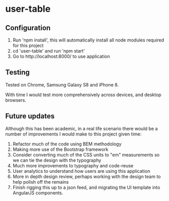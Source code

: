 # user-table

## Configuration

1. Run 'npm install', this will automatically install all node modules required for this project
2. cd 'user-table' and run 'npm start'
3. Go to http://localhost:8000/ to use application

## Testing

Tested on Chrome, Samsung Galaxy S8 and iPhone 8.

With time I would test more comprehensively across devices, and desktop browsers.

## Future updates

Although this has been academic, in a real life scenario there would be a number of improvements I would make to this project given time:

1. Refactor much of the code using BEM methodology
2. Making more use of the Bootstrap framework
3. Consider converting much of the CSS units to "em" measurements so we can tie the design with the typography
4. Much more improvements to typography and code-reuse
5. User analytics to understand how users are using this application
6. More in depth design review, perhaps working with the design team to help polish off the remains
7. Finish rigging this up to a json feed, and migrating the UI template into AngularJS components.